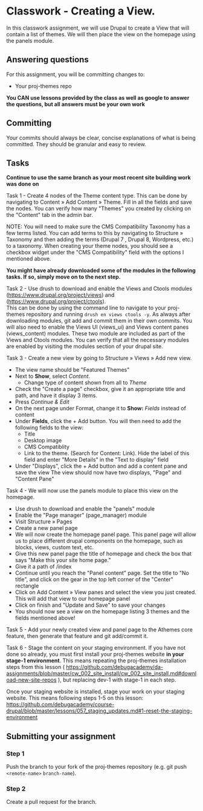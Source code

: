 # Classwork - Creating a View.
In this classwork assignment, we will use Drupal to create a View that will contain a list of themes. We will then place the view on the homepage using the panels module.

## Answering questions
For this assignment, you will be committing changes to:  
- Your proj-themes repo

**You CAN use lessons provided by the class as well as google to answer the questions, but all answers must be your own work**  

## Committing
Your commits should always be clear, concise explanations of what is being committed. They should be granular and easy to review.  

## Tasks
**Continue to use the same branch as your most recent site building work was done on**  


Task 1 - Create 4 nodes of the Theme content type. This can be done by navigating to Content » Add Content » Theme. Fill in all the fields and save the nodes. You can verify how many "Themes" you created by clicking on the "Content" tab in the admin bar.

NOTE: You will need to make sure the CMS Compatibility Taxonomy has a few terms listed. You can add terms to this by navigating to Structure » Taxonomy and then adding the terms (Drupal 7 , Drupal 8, Wordpress, etc.) to a taxonomy. When creating your theme nodes, you should see a checkbox widget under the "CMS Compatibility" field with the options I mentioned above.

**You might have already downloaded some of the modules in the following tasks. If so, simply move on to the next step.**

Task 2 - Use drush to download and enable the Views and Ctools modules (https://www.drupal.org/project/views) and (https://www.drupal.org/project/ctools).  
This can be done by using the command line to navigate to your proj-themes repository and running ```drush en views ctools -y```. As always after downloading modules, git add and commit them in their own commits. You will also need to enable the Views UI (views_ui) and Views content panes (views_content) modules. These two module are included as part of the Views and Ctools modules. You can verify that all the necessary modules are enabled by visiting the modules section of your drupal site. 

Task 3 - Create a new view by going to Structure » Views » Add new view. 
 - The view name should be "Featured Themes" 
 - Next to **Show**, select *Content*.
   - Change type of content shown from all to *Theme*
 - Check the "Create a page" checkbox, give it an appropriate title and path, and have it display 3 items.
 - Press *Continue & Edit*
 - On the next page under Format, change it to **Show:** *Fields* instead of content
 - Under **Fields**, click the + Add button. You will then need to add the following fields to the view:
   - Title
   - Desktop image
   - CMS Compatiblity
   - Link to the theme. (Search for Content: Link). Hide the label of this field and enter "More Details" in the "Text to display" field
 - Under "Displays", click the + Add button and add a content pane and save the view The view should now have two displays, "Page" and "Content Pane"
 
Task 4 - We will now use the panels module to place this view on the homepage.
 - Use drush to download and enable the "panels" module
 - Enable the "Page manager" (page_manager) module
 - Visit Structure » Pages
 - Create a new panel page 
 - We will now create the homepage panel page. This panel page will allow us to place different drupal components on the homepage, such as blocks, views, custom text, etc.
 - Give this new panel page the title of homepage and check the box that says "Make this your site home page."
 - Give it a path of /index
 - Continue until you reach the "Panel content" page. Set the title to "No title", and click on the gear in the top left corner of the "Center" rectangle 
 - Click on Add Content » View panes and select the view you just created. This will add that view to our homepage panel
 - Click on finish and "Update and Save" to save your changes
 - You should now see a view on the homepage listing 3 themes and the fields mentioned above!

Task 5 - Add your newly created view and panel page to the Athemes core feature, then generate that feature and git add/commit it.

Task 6 - Stage the content on your staging environment.
If you have not done so already, you must first install your proj-themes website **in your stage-1 environment**. This means repeating the proj-themes installation steps from this lesson ( https://github.com/debugacademy/da-assignments/blob/master/cw_002_site_install/cw_002_site_install.md#download-new-site-repos ),  but replacing dev-1 with stage-1 in each step.

Once your staging website is installed, stage your work on your staging website. This means following steps 1-5 on this lesson: https://github.com/debugacademy/course-drupal/blob/master/lessons/057_staging_updates.md#1-reset-the-staging-environment

## Submitting your assignment
### Step 1
Push the branch to your fork of the proj-themes repository (e.g. git push `<remote-name>` `branch-name`).

### Step 2
Create a pull request for the branch.
